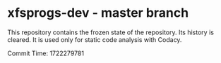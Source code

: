 # xfsprogs-dev - master branch

This repository contains the frozen state of the repository.
Its history is cleared. It is used only for static code
analysis with Codacy.

Commit Time: 1722279781